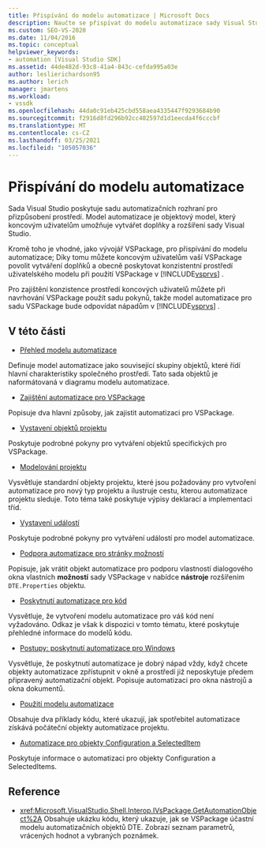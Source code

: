 ```yaml
---
title: Přispívání do modelu automatizace | Microsoft Docs
description: Naučte se přispívat do modelu automatizace sady Visual Studio pomocí sady pokynů při navrhování sady VSPackage.
ms.custom: SEO-VS-2020
ms.date: 11/04/2016
ms.topic: conceptual
helpviewer_keywords:
- automation [Visual Studio SDK]
ms.assetid: 44de482d-93c8-41a4-843c-cefda995a03e
author: leslierichardson95
ms.author: lerich
manager: jmartens
ms.workload:
- vssdk
ms.openlocfilehash: 44da0c91eb425cbd558aea4335447f9293684b90
ms.sourcegitcommit: f2916d8fd296b92cc402597d1d1eecda4f6cccbf
ms.translationtype: MT
ms.contentlocale: cs-CZ
ms.lasthandoff: 03/25/2021
ms.locfileid: "105057036"
---
```

# <a name="contribute-to-the-automation-model"></a>Přispívání do modelu automatizace
Sada Visual Studio poskytuje sadu automatizačních rozhraní pro přizpůsobení prostředí. Model automatizace je objektový model, který koncovým uživatelům umožňuje vytvářet doplňky a rozšíření sady Visual Studio.

 Kromě toho je vhodné, jako vývojář VSPackage, pro přispívání do modelu automatizace; Díky tomu můžete koncovým uživatelům vaší VSPackage povolit vytváření doplňků a obecně poskytovat konzistentní prostředí uživatelského modelu při použití VSPackage v [!INCLUDE[vsprvs](../../code-quality/includes/vsprvs_md.md)] .

 Pro zajištění konzistence prostředí koncových uživatelů můžete při navrhování VSPackage použít sadu pokynů, takže model automatizace pro sadu VSPackage bude odpovídat nápadům v [!INCLUDE[vsprvs](../../code-quality/includes/vsprvs_md.md)] .

## <a name="in-this-section"></a>V této části
- [Přehled modelu automatizace](../../extensibility/internals/automation-model-overview.md)

 Definuje model automatizace jako související skupiny objektů, které řídí hlavní charakteristiky společného prostředí. Tato sada objektů je naformátovaná v diagramu modelu automatizace.

- [Zajištění automatizace pro VSPackage](../../extensibility/internals/providing-automation-for-vspackages.md)

 Popisuje dva hlavní způsoby, jak zajistit automatizaci pro VSPackage.

- [Vystavení objektů projektu](../../extensibility/internals/exposing-project-objects.md)

 Poskytuje podrobné pokyny pro vytváření objektů specifických pro VSPackage.

- [Modelování projektu](../../extensibility/internals/project-modeling.md)

 Vysvětluje standardní objekty projektu, které jsou požadovány pro vytvoření automatizace pro nový typ projektu a ilustruje cestu, kterou automatizace projektu sleduje. Toto téma také poskytuje výpisy deklarací a implementaci tříd.

- [Vystavení událostí](../../extensibility/internals/exposing-events-in-the-visual-studio-sdk.md)

 Poskytuje podrobné pokyny pro vytváření událostí pro model automatizace.

- [Podpora automatizace pro stránky možností](../../extensibility/internals/automation-support-for-options-pages.md)

 Popisuje, jak vrátit objekt automatizace pro podporu vlastností dialogového okna vlastních **možností** sady VSPackage v nabídce **nástroje** rozšířením `DTE.Properties` objektu.

- [Poskytnutí automatizace pro kód](../../extensibility/internals/providing-automation-for-code.md)

 Vysvětluje, že vytvoření modelu automatizace pro váš kód není vyžadováno. Odkaz je však k dispozici v tomto tématu, které poskytuje přehledné informace do modelů kódu.

- [Postupy: poskytnutí automatizace pro Windows](../../extensibility/internals/how-to-provide-automation-for-windows.md)

 Vysvětluje, že poskytnutí automatizace je dobrý nápad vždy, když chcete objekty automatizace zpřístupnit v okně a prostředí již neposkytuje předem připravený automatizační objekt. Popisuje automatizaci pro okna nástrojů a okna dokumentů.

- [Použití modelu automatizace](../../extensibility/internals/using-the-automation-model.md)

 Obsahuje dva příklady kódu, které ukazují, jak spotřebitel automatizace získává počáteční objekty automatizace projektu.

- [Automatizace pro objekty Configuration a SelectedItem](../../extensibility/internals/automation-for-configuration-and-selecteditem-objects.md)

 Poskytuje informace o automatizaci pro objekty Configuration a SelectedItems.

## <a name="reference"></a>Reference
- <xref:Microsoft.VisualStudio.Shell.Interop.IVsPackage.GetAutomationObject%2A> Obsahuje ukázku kódu, který ukazuje, jak se VSPackage účastní modelu automatizačních objektů DTE. Zobrazí seznam parametrů, vrácených hodnot a vybraných poznámek.
